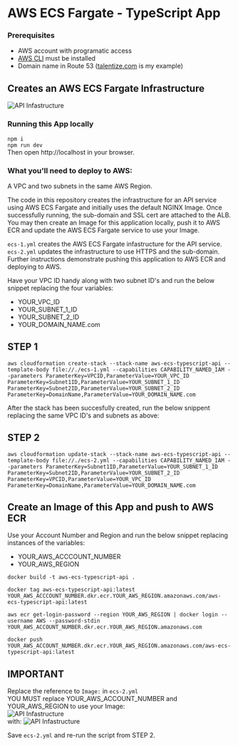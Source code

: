 # AWS ECS Fargate - TypeScript App
### Prerequisites
- AWS account with programatic access
- [AWS CLI](https://aws.amazon.com/cli/) must be installed
- Domain name in Route 53 ([talentize.com](https://www.talentize.com) is my example)  

## Creates an AWS ECS Fargate Infrastructure
![API Infastructure](https://www.aaronwht.com/images/fargate/fargate-nginx.png)  

### Running this App locally
`npm i`  
`npm run dev`  
Then open http://localhost in your browser.   

### What you'll need to deploy to AWS:  
A VPC and two subnets in the same AWS Region. 

The code in this repository creates the infrastructure for an API service using AWS ECS Fargate and initially uses the default NGINX Image.  Once successfully running, the sub-domain and SSL cert are attached to the ALB.  You may then create an Image for this application locally, push it to AWS ECR and update the AWS ECS Fargate service to use your Image.  

`ecs-1.yml` creates the AWS ECS Fargate infastructure for the API service.  
`ecs-2.yml` updates the infrastructure to use HTTPS and the sub-domain.  
Further instructions demonstrate pushing this application to AWS ECR and deploying to AWS.  

Have your VPC ID handy along with two subnet ID's and run the below snippet replacing the four variables:
- YOUR_VPC_ID
- YOUR_SUBNET_1_ID
- YOUR_SUBNET_2_ID
- YOUR_DOMAIN_NAME.com  

## STEP 1

```aws cloudformation create-stack --stack-name aws-ecs-typescript-api --template-body file://./ecs-1.yml --capabilities CAPABILITY_NAMED_IAM --parameters ParameterKey=VPCID,ParameterValue=YOUR_VPC_ID ParameterKey=Subnet1ID,ParameterValue=YOUR_SUBNET_1_ID ParameterKey=Subnet2ID,ParameterValue=YOUR_SUBNET_2_ID  ParameterKey=DomainName,ParameterValue=YOUR_DOMAIN_NAME.com```  

After the stack has been succesfully created, run the below snippent replacing the same VPC ID's and subnets as above:  

## STEP 2
```aws cloudformation update-stack --stack-name aws-ecs-typescript-api --template-body file://./ecs-2.yml --capabilities CAPABILITY_NAMED_IAM --parameters ParameterKey=Subnet1ID,ParameterValue=YOUR_SUBNET_1_ID ParameterKey=Subnet2ID,ParameterValue=YOUR_SUBNET_2_ID ParameterKey=VPCID,ParameterValue=YOUR_VPC_ID ParameterKey=DomainName,ParameterValue=YOUR_DOMAIN_NAME.com```

## Create an Image of this App and push to AWS ECR  
Use your Account Number and Region and run the below snippet replacing instances of the variables:
- YOUR_AWS_ACCCOUNT_NUMBER 
- YOUR_AWS_REGION  
```
docker build -t aws-ecs-typescript-api .  

docker tag aws-ecs-typescript-api:latest YOUR_AWS_ACCCOUNT_NUMBER.dkr.ecr.YOUR_AWS_REGION.amazonaws.com/aws-ecs-typescript-api:latest  

aws ecr get-login-password --region YOUR_AWS_REGION | docker login --username AWS --password-stdin YOUR_AWS_ACCOUNT_NUMBER.dkr.ecr.YOUR_AWS_REGION.amazonaws.com  

docker push YOUR_AWS_ACCOUNT_NUMBER.dkr.ecr.YOUR_AWS_REGION.amazonaws.com/aws-ecs-typescript-api:latest
```  

## IMPORTANT
Replace the reference to `Image:` in `ecs-2.yml`  
YOU MUST replace YOUR_AWS_ACCOUNT_NUMBER and YOUR_AWS_REGION to use your Image:    
![API Infastructure](https://www.aaronwht.com/images/fargate/aws-ecr-001.png)  
with:
![API Infastructure](https://www.aaronwht.com/images/fargate/aws-ecr-002.png)  

Save `ecs-2.yml` and re-run the script from STEP 2.